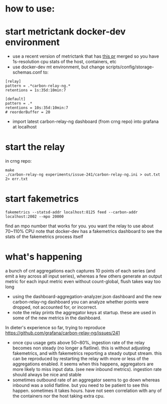 # how to use:

# start metrictank docker-dev environment

* use a recent version of metrictank that has [this pr](https://github.com/grafana/metrictank/pull/1299) merged so you have 1s-resolution cpu stats of the host, containers, etc
* use docker-dev mt environment, but change scripts/config/storage-schemas.conf to:

````
[relay]
pattern = .*carbon-relay-ng.*
retentions = 1s:35d:10min:7 

[default]
pattern = .*
retentions = 10s:35d:10min:7
# reorderBuffer = 20
````

* import latest carbon-relay-ng dashboard (from crng repo) into grafana at localhost

# start the relay

in crng repo:

```
make
./carbon-relay-ng experiments/issue-241/carbon-relay-ng.ini > out.txt 2> err.txt
```

# start fakemetrics


```
fakemetrics --statsd-addr localhost:8125 feed --carbon-addr localhost:2002 --mpo 20000
```

find an mpo number that works for you. you want the relay to use about 70~110% CPU
note that docker-dev has a fakemetrics dashboard to see the stats of the fakemetrics process itself

# what's happening


a bunch of cnt aggregations each captures 10 points of each series (and emit a key across all input series), whereas a few others generate an output metric for each input metric
even without count-global, flush takes way too long

* using the dashboard-aggregation-analyzer.json dashboard and the new carbon-relay-ng dashboard you can analyze whether points were dropped, not accounted for, or incorrect.
* note the relay prints the aggregator keys at startup. these are used in some of the new metrics in the dashboard.

In dieter's experience so far, trying to reproduce https://github.com/grafana/carbon-relay-ng/issues/241

* once cpu usage gets above 50~80%, ingestion rate of the relay becomes non steady (no longer a flatline). this is without adjusting fakemetrics, and with fakemetrics reporting a steady output stream.  this can be reproduced by restarting the relay with more or less of the aggregations enabled. it seems when this happens, aggregators are more likely to miss input data. (see new inbound metrics). ingestion rate should always be nice and stable
* sometimes outbound rate of an aggregator seems to go down whereas inbound was a solid flatline. but you need to be patient to see this happen. sometimes it takes hours. have not seen correlation with any of the containers nor the host taking extra cpu.
